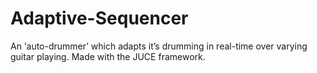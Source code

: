 # Adaptive-Sequencer
An ‘auto-drummer’ which adapts it’s drumming in real-time over varying guitar playing. Made with the JUCE framework.
